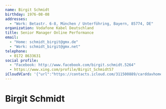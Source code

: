 ```yaml
---
name: Birgit Schmidt
birthday: 1976-08-08
addresses:
  - "Work: Betastr. 6-8, München / Unterföhring, Bayern, 85774, DE"
organization: Vodafone Kabel Deutschland
title: Senior Manager Online Performance
email:
  - "Home: schmidt_birgit@gmx.de"
  - "Work: schmidt_birgit@gmx.net"
telephone:
  - 0172 8633631
social profile:
  - "Facebook: http://www.facebook.com/birgit.schmidt.5264"
  - https://www.xing.com/profile/Birgit_Schmidt57
iCloudVCard: '{"url":"https://contacts.icloud.com/311500889/carddavhome/card/C36D26D0-555D-4079-9186-292E2AFC46AD.vcf","etag":"\"kmfhb2wk\"","data":"BEGIN:VCARD\r\nVERSION:3.0\r\nFN:\r\nN:Schmidt;Birgit;;;\r\nUID:C0AE8678-E295-45A4-AE48-0D60D3DB0C72\r\nBDAY;VALUE=date:1976-08-08\r\nADR;TYPE=WORK:;;Betastr. 6-8;München / Unterföhring;Bayern;85774;DE;\r\nitem0.X-ABLABEL:xing\r\nPRODID:ez-vcard 0.9.13-fc\r\nREV:2025-04-03T22:08:13Z\r\nORG:Vodafone Kabel Deutschland;\r\nTITLE:Senior Manager Online Performance\r\nEMAIL;TYPE=HOME:schmidt_birgit@gmx.de\r\nEMAIL;TYPE=WORK:schmidt_birgit@gmx.net\r\nPHOTO;VALUE=uri:https://gateway.icloud.com/contacts/311500889/ck/card/53a8a\r\n 3c562589eae48502f16bce46401\r\nTEL;TYPE=CELL:0172 8633631\r\nX-SOCIALPROFILE;TYPE=facebook;X-USER=birgit.schmidt.5264;X-USERID=100002479\r\n 802441;X-DISPLAYNAME=Birgit Schmidt:http://www.facebook.com/birgit.schmidt.\r\n 5264\r\nitem0.X-SOCIALPROFILE;X-USER=Birgit_Schmidt57:https://www.xing.com/profile/\r\n Birgit_Schmidt57\r\nEND:VCARD"}'
---
```

# Birgit Schmidt